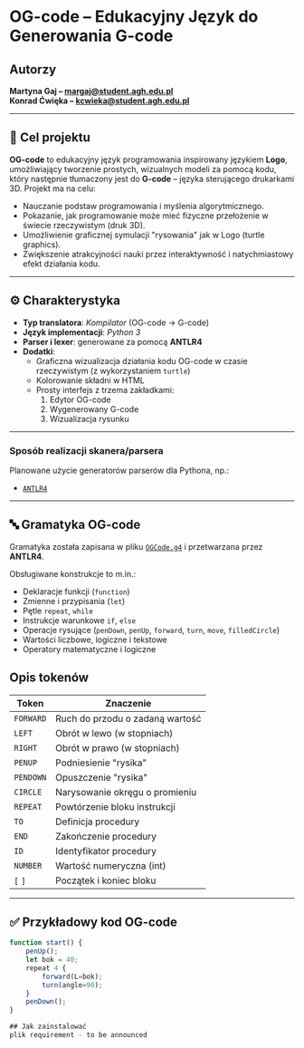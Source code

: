 # OG-code – Edukacyjny Język do Generowania G-code

## Autorzy

**Martyna Gaj – margaj@student.agh.edu.pl**  
**Konrad Ćwięka – kcwieka@student.agh.edu.pl**

---

## 🎯 Cel projektu

**OG-code** to edukacyjny język programowania inspirowany językiem **Logo**, umożliwiający tworzenie prostych, wizualnych modeli za pomocą kodu, który następnie tłumaczony jest do **G-code** – języka sterującego drukarkami 3D. Projekt ma na celu:

- Nauczanie podstaw programowania i myślenia algorytmicznego.
- Pokazanie, jak programowanie może mieć fizyczne przełożenie w świecie rzeczywistym (druk 3D).
- Umożliwienie graficznej symulacji "rysowania" jak w Logo (turtle graphics).
- Zwiększenie atrakcyjności nauki przez interaktywność i natychmiastowy efekt działania kodu.

---

## ⚙️ Charakterystyka

- **Typ translatora**: *Kompilator* (OG-code → G-code)
- **Język implementacji**: *Python 3*
- **Parser i lexer**: generowane za pomocą **ANTLR4**
- **Dodatki**:
  - Graficzna wizualizacja działania kodu OG-code w czasie rzeczywistym (z wykorzystaniem `turtle`)
  - Kolorowanie składni w HTML
  - Prosty interfejs z trzema zakładkami:
    1. Edytor OG-code
    2. Wygenerowany G-code
    3. Wizualizacja rysunku

---

###  Sposób realizacji skanera/parsera

Planowane użycie generatorów parserów dla Pythona, np.:

- [`ANTLR4`](https://www.antlr.org/)

---

## 🔤 Gramatyka OG-code

Gramatyka została zapisana w pliku [`OGCode.g4`](grammar/OGCode.g4) i przetwarzana przez **ANTLR4**.

Obsługiwane konstrukcje to m.in.:

- Deklaracje funkcji (`function`)
- Zmienne i przypisania (`let`)
- Pętle `repeat`, `while`
- Instrukcje warunkowe `if`, `else`
- Operacje rysujące (`penDown`, `penUp`, `forward`, `turn`, `move`, `filledCircle`)
- Wartości liczbowe, logiczne i tekstowe
- Operatory matematyczne i logiczne

##  Opis tokenów

| Token       | Znaczenie                     |
|-------------|-------------------------------|
| `FORWARD`   | Ruch do przodu o zadaną wartość |
| `LEFT`      | Obrót w lewo (w stopniach)    |
| `RIGHT`     | Obrót w prawo (w stopniach)   |
| `PENUP`     | Podniesienie "rysika"         |
| `PENDOWN`   | Opuszczenie "rysika"          |
| `CIRCLE`    | Narysowanie okręgu o promieniu |
| `REPEAT`    | Powtórzenie bloku instrukcji  |
| `TO`        | Definicja procedury           |
| `END`       | Zakończenie procedury         |
| `ID`        | Identyfikator procedury       |
| `NUMBER`    | Wartość numeryczna (int)      |
| `[` `]`     | Początek i koniec bloku       |

---

## ✅ Przykładowy kod OG-code

```js
function start() {
    penUp();
    let bok = 40;
    repeat 4 {
        forward(L=bok);
        turn(angle=90);
    }
    penDown();
}

## Jak zainstalować
plik requirement - to be announced
